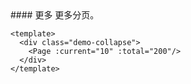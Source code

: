<cn>
#### 更多
更多分页。
</cn>

```vue
<template>
  <div class="demo-collapse">
    <Page :current="10" :total="200"/>
  </div>
</template>
```
